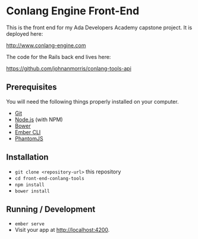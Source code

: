 # Conlang Engine Front-End
This is the front end for my Ada Developers
Academy capstone project. It is deployed here:

http://www.conlang-engine.com

The code for the Rails back end lives here:

https://github.com/johnanmorris/conlang-tools-api

## Prerequisites

You will need the following things properly installed on your computer.

* [Git](https://git-scm.com/)
* [Node.js](https://nodejs.org/) (with NPM)
* [Bower](https://bower.io/)
* [Ember CLI](https://ember-cli.com/)
* [PhantomJS](http://phantomjs.org/)

## Installation

* `git clone <repository-url>` this repository
* `cd front-end-conlang-tools`
* `npm install`
* `bower install`

## Running / Development

* `ember serve`
* Visit your app at [http://localhost:4200](http://localhost:4200).
